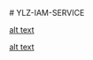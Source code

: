 # YLZ-IAM-SERVICE

[alt text](../../../UI-IDE/blob/master/images/YLZ.IdentityManager/IM_Sequence_Chart.svg)

[alt text](../../../UI-IDE/blob/master/images/YLZ.IdentityManager/xyz-system-design.svg)
